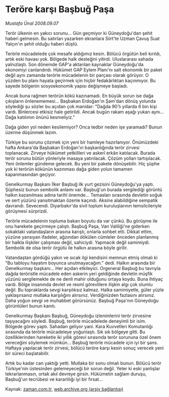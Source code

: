# Teröre karşı Başbuğ Paşa

*Mustafa Ünal 2008.09.07*

<tr><td class="metin" colspan="2" style="padding-top: 20px; padding-left: 5px; padding-right: 10px;">Terör ülkenin en yakıcı sorunu... Gün geçmiyor ki Güneydoğu'dan şehit haberi gelmesin. Bu satırları yazarken ekranlara Siirt'te Uzman Çavuş Suat Yalçın'ın şehit olduğu haberi düştü.</td></tr><tr><td class="metin" colspan="2" style="padding-top: 20px; padding-left: 5px; padding-right: 10px;"><p>Terörle mücadelede çok mesafe aldığımız kesin. Bölücü örgütün beli kırıldı, artık eski havası yok. Bölgede halk desteğini yitirdi. Uluslararası sahada yalnızlaştı. Son dönemde GAP'a aktarılan kaynaklar Güneydoğu'da ekonomiyi canlandırdı. Hükümet GAP Eylem Planı'nı salt ekonomik bir paket değil aynı zamanda terörle mücadelenin bir parçası olarak görüyor. O yüzden bu planı hayata geçirmek için hiçbir fedakârlıktan kaçınmıyor. Bu sayede bölgenin sosyoekonomik yapısı değişmeye başladı. 
<p>Ancak buna rağmen terörün kökü kazınamadı. En büyük sorun ise dağa çıkışların önlenememesi... Başbakan Erdoğan'ın Şam'dan dönüş yolunda söylediği şu sözler bu açıdan çok manidar: "Dağda 90'lı yıllarda 6 bin kişi vardı. Binlercesi etkisiz hale getirildi. Ancak bugün rakam aşağı yukarı aynı... Dağa katılımın önünü kesmeliyiz." 
<p>Dağa giden yol neden kesilemiyor? Onca tedbir neden işe yaramadı? Bunun üzerine düşünmek lazım. 
<p>Türkiye bu sorunu çözmek için yeni bir hamleye hazırlanıyor. Önümüzdeki hafta Ankara'da Başbakan Erdoğan'ın başkanlığında terör zirvesi toplanacak. Zirveye hükümet yetkilileri ve askerî erkân katılacak. Burada terör sorunu bütün yönleriyle masaya yatırılacak. Çözüm yolları tartışılacak. Yeni önlemler gündeme gelecek. Bu yeni bir pakete dönüşebilir. Hiç şüphe yok ki terörün kökünün kazınması dağa giden yolun tamamen kapanmasından geçiyor. 
<p>Genelkurmay Başkanı İlker Başbuğ ilk yurt gezisini Güneydoğu'ya yaptı. Şüphesiz bunun sembolik anlamı var. Başbuğ'un burada sergilediği görüntü halkın kazanılması adına tarihî önemde... Temasları sırasında devletin soğuk ve sert yüzünü yansıtmaktan özenle kaçındı. Aksine alabildiğine sempatik davrandı. Sevecendi. Diyarbakır'da sivil toplum kuruluşlarının temsilcileriyle görüşmesi sürprizdi. 
<p>Terörle mücadelenin topluma bakan boyutu da var çünkü. Bu görüşme ile onu harekete geçirmeye çalıştı. Başbuğ Paşa, Van Valiliği'ne giderken sokaktaki vatandaşların arasına karıştı, onlarla sohbet etti. Dikkat ettim, yüzüne yansıyan ifadeler, ağzından dökülen cümleler önceden planlanmış bir halkla ilişkiler çalışması değil, sahiciydi. Yapmacık değil samimiydi. Sembolik de olsa terör örgütü ile halkın arasına böyle girilir. 
<p>Vatandaştan gördüğü yakın ve sıcak ilgi kendisini memnun etmiş olmalı ki "Bu tabloyu hayatım boyunca unutmayacağım." dedi. Halkın arasında bir Genelkurmay başkanı... Her açıdan etkileyici. Orgeneral Başbuğ bu tavrıyla dağda teröristle mücadele eden askerin yeri geldiğinde devletin müşfik yüzünü sergilemekte de ne denli mahir olduğunu ortaya koydu. Buna ihtiyaç vardı. Bölge insanında devlet ve resmî görevlilere ilişkin algı çok olumlu değil. Bu topraklarda sevgi karşılıksız kalmaz. Halka samimiyetle, güler yüzle yaklaşırsanız mutlaka karşılığını alırsınız. Verdiğinizden fazlasını alırsınız. Daha yoğun sevgi ve muhabbet görürsünüz. Başbuğ Paşa'nın Güneydoğu görüntüleri bunun kanıtı. 
<p>Genelkurmay Başkanı Başbuğ, Güneydoğu izlenimlerini terör zirvesine taşıyacağını söyledi. Başbuğ, terörle mücadelede deneyimli bir isim. Bölgede görev yaptı. Sahadan geliyor yani. Kara Kuvvetleri Komutanlığı sırasında da terörle mücadeleye yoğunlaştı. Sık sık bölgeye gitti. Bu özelliklerinden hareketle iki yıllık görevi sırasında terör sorununa özel önem vereceğini söylemek mümkün... Başbuğ terörle mücadele için iyi bir şans. Haftaya yapılacak terör zirvesi, bölücü teröre karşı kesin sonuç verecek yeni bir süreci başlatabilir.
<p>Artık bu kadar can yaktığı yetti. Mutlaka bir sonu olmalı bunun. Bölücü terör Türkiye'nin üstesinden gelemeyeceği bir sorun değil. Yeter ki eski yanlışlar tekrarlanmasın, ortak akıl devreye girsin. Hükümetin sağlam duruşu, Başbuğ'un tecrübesi ve kararlılığı iyi bir fırsat...<br/></p></p></p></p></p></p></p></p></p></td></tr>

Kaynak: [zaman.com.tr](http://zaman.com.tr/yazar.do?yazino=735132), [web.archive.org (arşiv bağlantısı)](http://web.archive.org/web/20080921034956/http://www.zaman.com.tr:80/yazar.do?yazino=735132)
